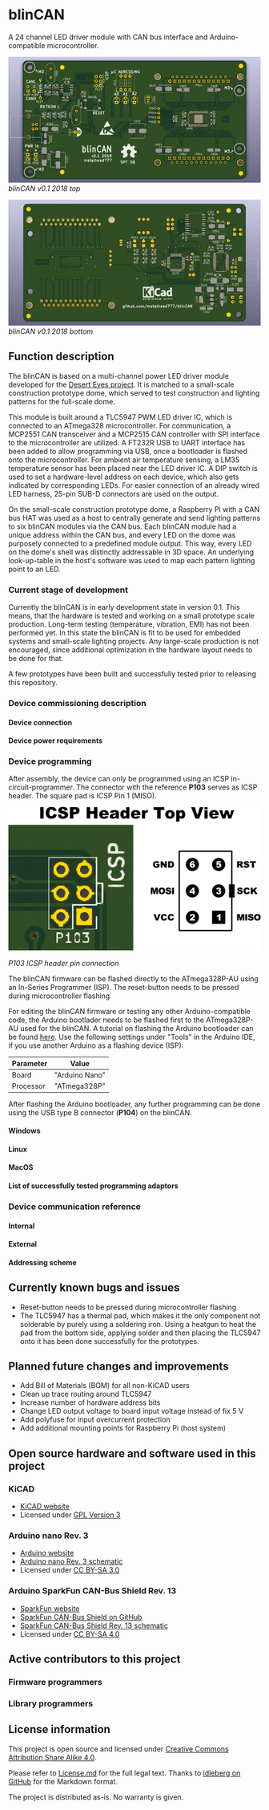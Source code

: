 # blinCAN
A 24 channel LED driver module with CAN bus interface and Arduino-compatible microcontroller. 

![blinCAN v0.1 2018 top](https://raw.githubusercontent.com/metalhead777/blinCAN/master/blinCAN_v0_1_2018_top.png)
*blinCAN v0.1 2018 top*

![blinCAN v0.1 2018 bottom](https://raw.githubusercontent.com/metalhead777/blinCAN/master/blinCAN_v0_1_2018_bottom.png)
*blinCAN v0.1 2018 bottom*

## Function description

The blinCAN is based on a multi-channel power LED driver module developed for the [Desert Eyes project](http://deserteyes.net/). 
It is matched to a small-scale construction prototype dome, which served to test construction and lighting patterns for the full-scale dome. 

This module is built around a TLC5947 PWM LED driver IC, which is connected to an ATmega328 microcontroller. 
For communication, a MCP2551 CAN transceiver and a MCP2515 CAN controller with SPI interface to the microcontroller are utilized. 
A FT232R USB to UART interface has been added to allow programming via USB, once a bootloader is flashed onto the microcontroller. 
For ambient air temperature sensing, a LM35 temperature sensor has been placed near the LED driver IC. 
A DIP switch is used to set a hardware-level address on each device, which also gets indicated by corresponding LEDs.
For easier connection of an already wired LED harness, 25-pin SUB-D connectors are used on the output. 

On the small-scale construction prototype dome, a Raspberry Pi with a CAN bus HAT was used as a host to centrally generate and send lighting patterns to six blinCAN modules via the CAN bus. 
Each blinCAN module had a unique address within the CAN bus, and every LED on the dome was purposely connected to a predefined module output. 
This way, every LED on the dome's shell was distinctly addressable in 3D space. 
An underlying look-up-table in the host's software was used to map each pattern lighting point to an LED. 

### Current stage of development
Currently the blinCAN is in early development state in version 0.1. 
This means, that the hardware is tested and working on a small prototype scale production. 
Long-term testing (temperature, vibration, EMI) has not been performed yet. 
In this state the blinCAN is fit to be used for embedded systems and small-scale lighting projects. 
Any large-scale production is not encouraged, since additional optimization in the hardware layout needs to be done for that. 

A few prototypes have been built and successfully tested prior to releasing this repository. 

### Device commissioning description

#### Device connection

#### Device power requirements


### Device programming

After assembly, the device can only be programmed using an ICSP in-circuit-programmer.
The connector with the reference **P103** serves as ICSP header.
The square pad is ICSP Pin 1 (MISO).

![P103 ICSP header pin connection](https://raw.githubusercontent.com/metalhead777/blinCAN/master/blinCAN_v0_1_2018_ICSP_header_top.png)

*P103 ICSP header pin connection*

The blinCAN firmware can be flashed directly to the ATmega328P-AU using an In-Series Programmer (ISP).
The reset-button needs to be pressed during microcontroller flashing

For editing the blinCAN firmware or testing any other Arduino-compatible code, the Arduino bootlader needs to be flashed first to the ATmega328P-AU used for the blinCAN.
A tutorial on flashing the Arduino bootloader can be found [here](https://www.arduino.cc/en/tutorial/arduinoISP).
Use the following settings under "Tools" in the Arduino IDE, if you use another Arduino as a flashing device (ISP):

| Parameter | Value          |
| --------- |:--------------:|
| Board     | "Arduino Nano" |
| Processor | "ATmega328P"   |

After flashing the Arduino bootloader, any further programming can be done using the USB type B connector (**P104**) on the blinCAN.

#### Windows

#### Linux

#### MacOS

#### List of successfully tested programming adaptors


### Device communication reference

#### Internal

#### External

#### Addressing scheme



## Currently known bugs and issues
- Reset-button needs to be pressed during microcontroller flashing
- The TLC5947 has a thermal pad, which makes it the only component not solderable by purely using a soldering iron. Using a heatgun to heat the pad from the bottom side, applying solder and then placing the TLC5947 onto it has been done successfully for the prototypes.

## Planned future changes and improvements
- Add Bill of Materials (BOM) for all non-KiCAD users
- Clean up trace routing around TLC5947
- Increase number of hardware address bits
- Change LED output voltage to board input voltage instead of fix 5 V
- Add polyfuse for input overcurrent protection
- Add additional mounting points for Raspberry Pi (host system)


## Open source hardware and software used in this project


### KiCAD

- [KiCAD website](http://kicad.org/)
- Licensed under [GPL Version 3](https://www.gnu.org/licenses/gpl-3.0.html)

### Arduino nano Rev. 3

- [Arduino website](https://www.arduino.cc/)
- [Arduino nano Rev. 3 schematic](https://arduino.cc/en/uploads/Main/Arduino_Nano-Rev3.2-SCH.pdf)
- Licensed under [CC BY-SA 3.0](https://creativecommons.org/licenses/by-sa/3.0/)

### Arduino SparkFun CAN-Bus Shield Rev. 13

- [SparkFun website](https://www.sparkfun.com/)
- [SparkFun CAN-Bus Shield on GitHub](https://github.com/sparkfun/CAN-Bus_Shield/tree/V_H1.3_L5.0.0)
- [SparkFun CAN-Bus Shield Rev. 13 schematic](http://cdn.sparkfun.com/datasheets/Dev/Arduino/Shields/SparkFun_CAN-Bus_Shield_v13a.pdf)
- Licensed under [CC BY-SA 4.0](https://creativecommons.org/licenses/by-sa/4.0/)

## Active contributors to this project


### Firmware programmers


### Library programmers


## License information

This project is open source and licensed under [Creative Commons Attribution Share Alike 4.0](https://creativecommons.org/licenses/by-sa/4.0/).

Please refer to [License.md](License.md) for the full legal text. 
Thanks to [idleberg on GitHub](https://github.com/idleberg/Creative-Commons-Markdown) for the Markdown format. 

The project is distributed as-is. No warranty is given. 
